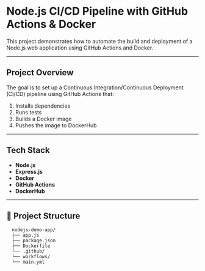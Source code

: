 # Node.js CI/CD Pipeline with GitHub Actions & Docker

This project demonstrates how to automate the build and deployment of a Node.js web application using GitHub Actions and Docker.

---

## Project Overview

The goal is to set up a Continuous Integration/Continuous Deployment (CI/CD) pipeline using GitHub Actions that:

1. Installs dependencies
2. Runs tests
3. Builds a Docker image
4. Pushes the image to DockerHub

---

## Tech Stack

- **Node.js**
- **Express.js**
- **Docker**
- **GitHub Actions**
- **DockerHub**

---

## 📁 Project Structure

      nodejs-demo-app/
      ├── app.js
      ├── package.json
      ├── Dockerfile
      └── .github/
      └── workflows/
      └── main.yml
